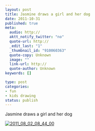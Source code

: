 ```yaml
--- 
layout: post
title: Jasmine draws a girl and her dog
date: 2011-10-31
published: true
meta: 
  audio: http://
  aktt_notify_twitter: "no"
  quote-url: http://
  _edit_last: "1"
  _thumbnail_id: "910060363"
  quote-copy: Unknown
  image: ""
  link-url: http://
  quote-author: Unknown
keywords: []

type: post
categories: 
- fun
- kids drawing
status: publish
---
```

Jasmine draws a girl and her dog

[![](http://media.eick.us/2011/10/2011_08_02_08_44_00-356x500.jpg "2011_08_02_08_44_00")](http://media.eick.us/2011/10/2011_08_02_08_44_00.jpg)
